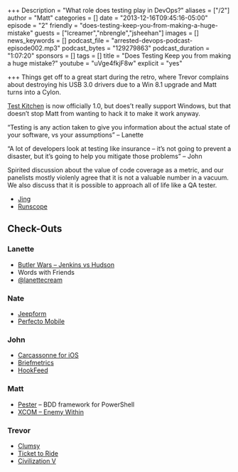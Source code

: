+++
Description = "What role does testing play in DevOps?"
aliases = ["/2"]
author = "Matt"
categories = []
date = "2013-12-16T09:45:16-05:00"
episode = "2"
friendly = "does-testing-keep-you-from-making-a-huge-mistake"
guests = ["lcreamer","nbrengle","jsheehan"]
images = []
news_keywords = []
podcast_file = "arrested-devops-podcast-episode002.mp3"
podcast_bytes = "129279863"
podcast_duration = "1:07:20"
sponsors = []
tags = []
title = "Does Testing Keep you from making a huge mistake?"
youtube = "uVge4fkjF8w"
explicit = "yes"

+++
Things get off to a great start during the retro, where Trevor complains about destroying his USB 3.0 drivers due to a Win 8.1 upgrade and Matt turns into a Cylon.

<a href="http://kitchen.ci/">Test Kitchen</a> is now officially 1.0, but does’t really support Windows, but that doesn’t stop Matt from wanting to hack it to make it work anyway.

“Testing is any action taken to give you information about the actual state of your software, vs your assumptions” – Lanette

“A lot of developers look at testing like insurance – it’s not going to prevent a disaster, but it’s going to help you mitigate those problems” – John

Spirited discussion about the value of code coverage as a metric, and our panelists mostly violenly agree that it is not a valuable number in a vacuum. We also discuss that it is possible to approach all of life like a QA tester.
<ul>
	<li><a href="http://www.techsmith.com/jing.html">Jing</a></li>
	<li><a href="http://www.runscope.com/">Runscope</a></li>
</ul>
<h2>Check-Outs</h2>
<h3>Lanette</h3>
<ul>
	<li><a href="http://blog.siliconpublishing.com/2013/12/what-is-jenkinshudson/" target="_new">Butler Wars – Jenkins vs Hudson</a></li>
	<li>Words with Friends</li>
	<li><a href="http://twitter.com/lanettecream">@lanettecream</a></li>
</ul>
<h3>Nate</h3>
<ul>
	<li><a href="http://jeepen.org/dict/">Jeepform</a></li>
	<li><a href="http://www.perfectomobile.com/">Perfecto Mobile</a></li>
</ul>
<h3>John</h3>
<ul>
	<li><a href="http://carcassonneapp.com/">Carcassonne for iOS</a></li>
	<li><a href="http://www.briefmetrics.com/">Briefmetrics</a></li>
	<li><a href="http://hookfeed.com/">HookFeed</a></li>
</ul>
<h3>Matt</h3>
<ul>
	<li><a href="http://github.com/pester/Pester">Pester</a> – BDD framework for PowerShell</li>
	<li><a href="http://www.xcom.com/enemyunknown/">XCOM – Enemy Within</a></li>
</ul>
<h3>Trevor</h3>
<ul>
	<li><a href="http://jagt.github.io/clumsy/">Clumsy</a></li>
	<li><a href="http://www.daysofwonder.com/tickettoride/en/">Ticket to Ride</a></li>
	<li><a href="http://www.civilization5.com/">Civilization V</a></li>
</ul>
